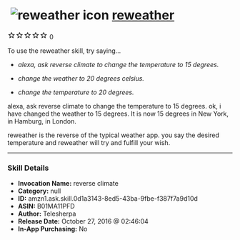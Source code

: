 # &nbsp;<img src="skill_icon" alt="reweather icon" width="36"> [reweather](http://alexa.amazon.com/#skills/amzn1.ask.skill.0d1a3143-8ed5-43ba-9fbe-f387f7a9d10d)
![0 stars](../../images/ic_star_border_black_18dp_1x.png)![0 stars](../../images/ic_star_border_black_18dp_1x.png)![0 stars](../../images/ic_star_border_black_18dp_1x.png)![0 stars](../../images/ic_star_border_black_18dp_1x.png)![0 stars](../../images/ic_star_border_black_18dp_1x.png) 0

To use the reweather skill, try saying...

* *alexa, ask reverse climate to change the temperature to 15 degrees.*

* *change the weather to 20 degrees celsius.*

* *change the temperature to 20 degrees.*

alexa, ask reverse climate to change the temperature to 15 degrees.
ok, i have changed the weather to 15 degrees.
It is now 15 degrees in New York, in Hamburg, in London.

reweather is the reverse of the typical weather app. you say the desired temperature and reweather will try and fulfill your wish.

***

### Skill Details

* **Invocation Name:** reverse climate
* **Category:** null
* **ID:** amzn1.ask.skill.0d1a3143-8ed5-43ba-9fbe-f387f7a9d10d
* **ASIN:** B01MA11PFD
* **Author:** Telesherpa
* **Release Date:** October 27, 2016 @ 02:46:04
* **In-App Purchasing:** No
